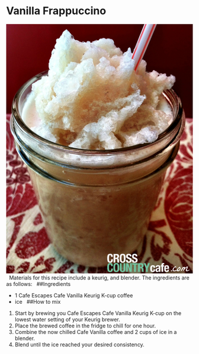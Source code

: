 # Vanilla Frappuccino
![picture of Frappuccino](frapp.jpg)
  Materials for this recipe include a keurig, and blender. The ingredients are as follows:  
##Ingredients 
* 1 Cafe Escapes Cafe Vanilla Keurig K-cup coffee
* ice
 
##How to mix 
1. Start by brewing you Cafe Escapes Cafe Vanilla Keurig K-cup on the lowest water setting of your Keurig brewer.  
1. Place the brewed coffee in the fridge to chill for one hour.
1. Combine the now chilled Cafe Vanilla coffee and 2 cups of ice in a blender. 
1. Blend until the ice reached your desired consistency.
